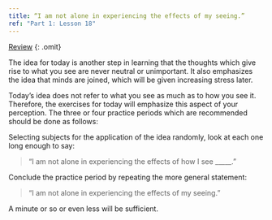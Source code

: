 ```yaml
---
title: “I am not alone in experiencing the effects of my seeing.”
ref: "Part 1: Lesson 18"
---
```


<a class="hide-review" href="/acim/workbook/l054/#l018">Review</a>
{: .omit}

The idea for today is another step in learning that the thoughts which
give rise to what you see are never neutral or unimportant. It also
emphasizes the idea that minds are joined, which will be given
increasing stress later.

Today’s idea does not refer to what you see as much as to how you see
it. Therefore, the exercises for today will emphasize this aspect of
your perception. The three or four practice periods which are
recommended should be done as follows:

Selecting subjects for the application of the idea randomly, look at
each one long enough to say:

> “I am not alone in experiencing the effects of how I see
> \_\_\_\_\_.”

Conclude the practice period by repeating the more general statement:

> “I am not alone in experiencing the effects of my seeing.”

A minute or so or even less will be sufficient.

